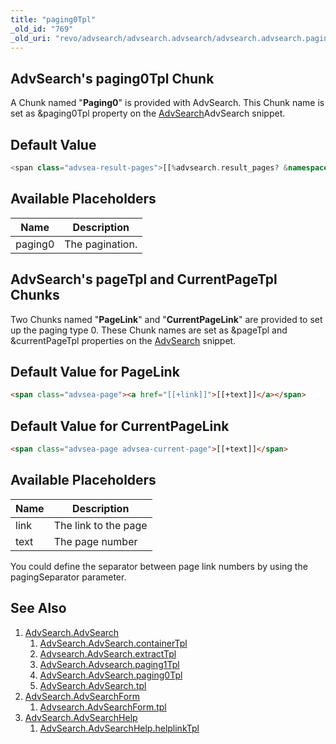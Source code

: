 ```yaml
---
title: "paging0Tpl"
_old_id: "769"
_old_uri: "revo/advsearch/advsearch.advsearch/advsearch.advsearch.paging0tpl"
---
```


## AdvSearch's paging0Tpl Chunk

A Chunk named "**Paging0**" is provided with AdvSearch. This Chunk name is set as &paging0Tpl property on the [AdvSearch](extras/advsearch/advsearch.advsearch "AdvSearch.AdvSearch")AdvSearch snippet.

## Default Value

``` php
<span class="advsea-result-pages">[[%advsearch.result_pages? &namespace=`advsearch` &topic=`default`]]</span>[[+paging0]]
```

## Available Placeholders

| Name    | Description     |
| ------- | --------------- |
| paging0 | The pagination. |

## AdvSearch's pageTpl and CurrentPageTpl Chunks

Two Chunks named "**PageLink**" and "**CurrentPageLink**" are provided to set up the paging type 0.
These Chunk names are set as &pageTpl and &currentPageTpl properties on the [AdvSearch](extras/advsearch/advsearch.advsearch "AdvSearch.AdvSearch") snippet.

## Default Value for PageLink

``` html
<span class="advsea-page"><a href="[[+link]]">[[+text]]</a></span>
```

## Default Value for CurrentPageLink

``` html
<span class="advsea-page advsea-current-page">[[+text]]</span>
```

## Available Placeholders

| Name | Description          |
| ---- | -------------------- |
| link | The link to the page |
| text | The page number      |

You could define the separator between page link numbers by using the pagingSeparator parameter.

## See Also

1. [AdvSearch.AdvSearch](extras/advsearch/advsearch)
    1. [AdvSearch.AdvSearch.containerTpl](extras/advsearch/advsearch/containertpl)
    2. [Advsearch.AdvSearch.extractTpl](extras/advsearch/advsearch/extracttpl)
    3. [AdvSearch.Advsearch.paging1Tpl](extras/advsearch/advsearch/paging1tpl)
    4. [AdvSearch.AdvSearch.paging0Tpl](extras/advsearch/advsearch/paging0tpl)
    5. [AdvSearch.AdvSearch.tpl](extras/advsearch/advsearch/tpl)
2. [AdvSearch.AdvSearchForm](extras/advsearch/advsearch.advsearchform)
    1. [Advsearch.AdvSearchForm.tpl](extras/advsearch/advsearch.advsearchform/tpl)
3. [AdvSearch.AdvSearchHelp](extras/advsearch/advsearch.advsearchhelp)
    1. [AdvSearch.AdvSearchHelp.helplinkTpl](extras/advsearch/advsearch.advsearchhelp/helplinktpl)
